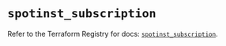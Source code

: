 # `spotinst_subscription`

Refer to the Terraform Registry for docs: [`spotinst_subscription`](https://registry.terraform.io/providers/spotinst/spotinst/1.224.1/docs/resources/subscription).
